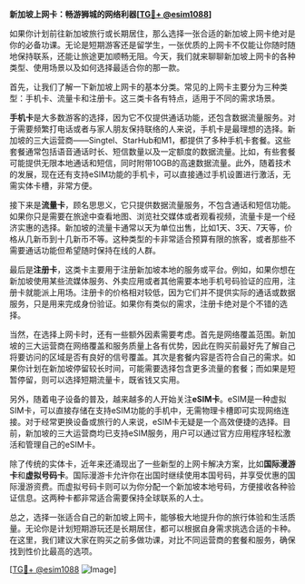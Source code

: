 **新加坡上网卡：畅游狮城的网络利器[[TG💪+ @esim1088](https://t.me/s/esim1088)]**

如果你计划前往新加坡旅行或长期居住，那么选择一张合适的新加坡上网卡绝对是你的必备功课。无论是短期游客还是留学生，一张优质的上网卡不仅能让你随时随地保持联系，还能让旅途更加顺畅无阻。今天，我们就来聊聊新加坡上网卡的各种类型、使用场景以及如何选择最适合你的那一款。

首先，让我们了解一下新加坡上网卡的基本分类。常见的上网卡主要分为三种类型：手机卡、流量卡和注册卡。这三类卡各有特点，适用于不同的需求场景。

**手机卡**是大多数游客的选择，因为它不仅提供通话功能，还包含数据流量服务。对于需要频繁打电话或者与家人朋友保持联络的人来说，手机卡是最理想的选择。新加坡的三大运营商——Singtel、StarHub和M1，都提供了多种手机卡套餐。这些套餐通常包括语音通话时长、短信数量以及一定额度的数据流量。比如，有些套餐可能提供无限本地通话和短信，同时附带10GB的高速数据流量。此外，随着技术的发展，现在还有支持eSIM功能的手机卡，可以直接通过手机设置进行激活，无需实体卡槽，非常方便。

接下来是**流量卡**，顾名思思义，它只提供数据流量服务，不包含通话和短信功能。如果你只是需要在旅途中查看地图、浏览社交媒体或者观看视频，流量卡是一个经济实惠的选择。新加坡的流量卡通常以天为单位出售，比如1天、3天、7天等，价格从几新币到十几新币不等。这种类型的卡非常适合预算有限的旅客，或者那些不需要通话功能但希望随时保持在线的人群。

最后是**注册卡**，这类卡主要用于注册新加坡本地的服务或平台。例如，如果你想在新加坡使用某些流媒体服务、外卖应用或者其他需要本地手机号码验证的应用，注册卡就能派上用场。注册卡的价格相对较低，因为它们并不提供实际的通话或数据服务，只是用来完成身份验证。如果你有类似的需求，注册卡绝对是个不错的选择。

当然，在选择上网卡时，还有一些额外因素需要考虑。首先是网络覆盖范围。新加坡的三大运营商在网络覆盖和服务质量上各有优势，因此在购买前最好先了解自己将要访问的区域是否有良好的信号覆盖。其次是套餐内容是否符合自己的需求。如果你计划在新加坡停留较长时间，可能需要选择包含更多流量的套餐；而如果是短暂停留，则可以选择短期流量卡，既省钱又实用。

另外，随着电子设备的普及，越来越多的人开始关注**eSIM卡**。eSIM是一种虚拟SIM卡，可以直接存储在支持eSIM功能的手机中，无需物理卡槽即可实现网络连接。对于经常更换设备或旅行的人来说，eSIM卡无疑是一个高效便捷的选择。目前，新加坡的三大运营商均已支持eSIM服务，用户可以通过官方应用程序轻松激活和管理自己的eSIM卡。

除了传统的实体卡，近年来还涌现出了一些新型的上网卡解决方案，比如**国际漫游卡**和**虚拟号码卡**。国际漫游卡允许你在出国时继续使用本国号码，并享受优惠的国际漫游资费。而虚拟号码卡则可以为你分配一个新加坡本地号码，方便接收各种验证信息。这两种卡都非常适合需要保持全球联系的人士。

总之，选择一张适合自己的新加坡上网卡，能够极大地提升你的旅行体验和生活质量。无论你是计划短期游玩还是长期居住，都可以根据自身需求挑选合适的卡种。在这里，我们建议大家在购买之前多做功课，对比不同运营商的套餐和服务，确保找到性价比最高的选项。

[[TG💪+ @esim1088](https://t.me/s/esim1088) ![Image](https://i.postimg.cc/4NQfJmqS/Snipaste-2025-05-13-00-14-12.png)]